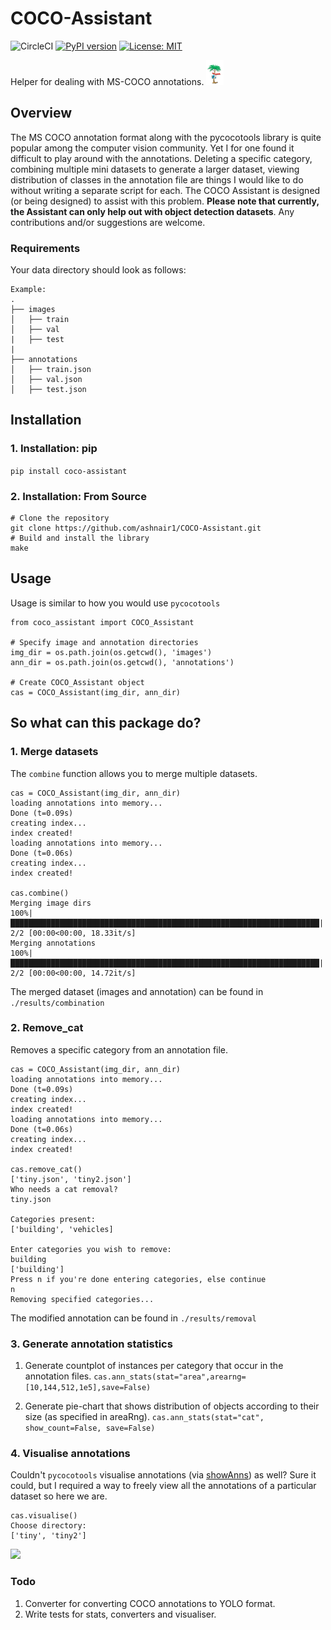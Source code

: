# COCO-Assistant 

![CircleCI](https://circleci.com/gh/ashnair1/COCO-Assistant/tree/master.svg?style=shield&circle-token=553c83e37198fe02a71743d42ee427c292336743) [![PyPI version](https://badge.fury.io/py/coco-assistant.svg)](https://badge.fury.io/py/coco-assistant) [![License: MIT](https://img.shields.io/badge/License-MIT-yellow.svg)](https://opensource.org/licenses/MIT)

Helper for dealing with MS-COCO annotations. <img src="rep_stuff/coco.png" height="40">

## Overview
The MS COCO annotation format along with the pycocotools library is quite popular among the computer vision community. Yet I for one found it difficult to play around with the annotations. Deleting a specific category, combining multiple mini datasets to generate a larger dataset, viewing distribution of classes in the annotation file are things I would like to do without writing a separate script for each. The COCO Assistant is designed (or being designed) to assist with this problem. **Please note that currently, the Assistant can only help out with object detection datasets**. Any contributions and/or suggestions are welcome.

### Requirements
Your data directory should look as follows:

```
Example:
.
├── images
│   ├── train
│   ├── val
|   ├── test
|   
├── annotations
│   ├── train.json
│   ├── val.json
│   ├── test.json

``` 

## Installation

### 1. Installation: pip </br>

`pip install coco-assistant`

### 2. Installation: From Source
```
# Clone the repository
git clone https://github.com/ashnair1/COCO-Assistant.git
# Build and install the library
make
```

## Usage

Usage is similar to how you would use `pycocotools`

```
from coco_assistant import COCO_Assistant

# Specify image and annotation directories
img_dir = os.path.join(os.getcwd(), 'images')
ann_dir = os.path.join(os.getcwd(), 'annotations')

# Create COCO_Assistant object
cas = COCO_Assistant(img_dir, ann_dir)
```
## So what can this package do?

### 1. Merge datasets

The `combine` function allows you to merge multiple datasets.

```
cas = COCO_Assistant(img_dir, ann_dir)                                                                                                                                                              
loading annotations into memory...
Done (t=0.09s)
creating index...
index created!
loading annotations into memory...
Done (t=0.06s)
creating index...
index created!

cas.combine()                                                                                                                                                                                       
Merging image dirs
100%|█████████████████████████████████████████████████████████████████████| 2/2 [00:00<00:00, 18.33it/s]
Merging annotations
100%|█████████████████████████████████████████████████████████████████████| 2/2 [00:00<00:00, 14.72it/s]

```
The merged dataset (images and annotation) can be found in `./results/combination`

### 2. Remove_cat

Removes a specific category from an annotation file.

```
cas = COCO_Assistant(img_dir, ann_dir)                                                                                                                                                              
loading annotations into memory...
Done (t=0.09s)
creating index...
index created!
loading annotations into memory...
Done (t=0.06s)
creating index...
index created!

cas.remove_cat()
['tiny.json', 'tiny2.json']
Who needs a cat removal?
tiny.json

Categories present:
['building', 'vehicles]

Enter categories you wish to remove:
building
['building']
Press n if you're done entering categories, else continue
n
Removing specified categories...
```
The modified annotation can be found in `./results/removal`

### 3. Generate annotation statistics

1. Generate countplot of instances per category that occur in the annotation files.
 `cas.ann_stats(stat="area",arearng=[10,144,512,1e5],save=False)`

2. Generate pie-chart that shows distribution of objects according to their size (as specified in areaRng).
 `cas.ann_stats(stat="cat", show_count=False, save=False)`

### 4. Visualise annotations

Couldn't `pycocotools` visualise annotations (via [showAnns](https://github.com/cocodataset/cocoapi/blob/636becdc73d54283b3aac6d4ec363cffbb6f9b20/PythonAPI/pycocotools/coco.py#L233)) as well? Sure it could, but I required a way to freely view all the annotations of a particular dataset so here we are.

```shell script
cas.visualise()
Choose directory:
['tiny', 'tiny2']
```

![](./rep_stuff/visualiser.gif)

### Todo
1.  Converter for converting COCO annotations to YOLO format.
2.  Write tests for stats, converters and visualiser.
